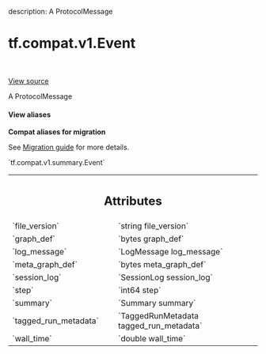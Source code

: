 description: A ProtocolMessage

<div itemscope itemtype="http://developers.google.com/ReferenceObject">
<meta itemprop="name" content="tf.compat.v1.Event" />
<meta itemprop="path" content="Stable" />
</div>

# tf.compat.v1.Event

<!-- Insert buttons and diff -->

<table class="tfo-notebook-buttons tfo-api nocontent" align="left">

</table>

<a target="_blank" href="/code/stable/tensorflow/core/util/event.proto">View source</a>



A ProtocolMessage

<section class="expandable">
  <h4 class="showalways">View aliases</h4>
  <p>
<b>Compat aliases for migration</b>
<p>See
<a href="https://www.tensorflow.org/guide/migrate">Migration guide</a> for
more details.</p>
<p>`tf.compat.v1.summary.Event`</p>
</p>
</section>

<!-- Placeholder for "Used in" -->




<!-- Tabular view -->
 <table class="responsive fixed orange">
<colgroup><col width="214px"><col></colgroup>
<tr><th colspan="2"><h2 class="add-link">Attributes</h2></th></tr>

<tr>
<td>
`file_version`
</td>
<td>
`string file_version`
</td>
</tr><tr>
<td>
`graph_def`
</td>
<td>
`bytes graph_def`
</td>
</tr><tr>
<td>
`log_message`
</td>
<td>
`LogMessage log_message`
</td>
</tr><tr>
<td>
`meta_graph_def`
</td>
<td>
`bytes meta_graph_def`
</td>
</tr><tr>
<td>
`session_log`
</td>
<td>
`SessionLog session_log`
</td>
</tr><tr>
<td>
`step`
</td>
<td>
`int64 step`
</td>
</tr><tr>
<td>
`summary`
</td>
<td>
`Summary summary`
</td>
</tr><tr>
<td>
`tagged_run_metadata`
</td>
<td>
`TaggedRunMetadata tagged_run_metadata`
</td>
</tr><tr>
<td>
`wall_time`
</td>
<td>
`double wall_time`
</td>
</tr>
</table>



